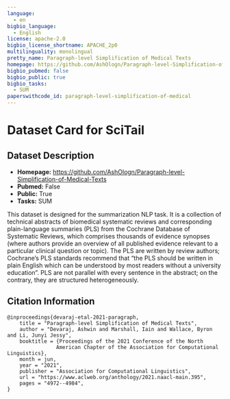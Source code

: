 ```yaml
---
language:
  - en
bigbio_language:
  - English
license: apache-2.0
bigbio_license_shortname: APACHE_2p0
multilinguality: monolingual
pretty_name: Paragraph-level Simplification of Medical Texts
homepage: https://github.com/AshOlogn/Paragraph-level-Simplification-of-Medical-Texts
bigbio_pubmed: false
bigbio_public: true
bigbio_tasks:
  - SUM
paperswithcode_id: paragraph-level-simplification-of-medical
---
```



# Dataset Card for SciTail

## Dataset Description

- **Homepage:** https://github.com/AshOlogn/Paragraph-level-Simplification-of-Medical-Texts
- **Pubmed:** False
- **Public:** True
- **Tasks:** SUM


This dataset is designed for the summarization NLP task. It is a
collection of technical abstracts of biomedical systematic reviews
and corresponding plain-language summaries (PLS) from the Cochrane
Database of Systematic Reviews, which comprises thousands of evidence
synopses (where authors provide an overview of all published evidence
relevant to a particular clinical question or topic). The PLS are
written by review authors; Cochrane’s PLS standards recommend that
“the PLS should be written in plain English which can be understood by
most readers without a university education”. PLS are not parallel with
every sentence in the abstract; on the contrary, they are structured heterogeneously.


## Citation Information

```
@inproceedings{devaraj-etal-2021-paragraph,
    title = "Paragraph-level Simplification of Medical Texts",
    author = "Devaraj, Ashwin and Marshall, Iain and Wallace, Byron and Li, Junyi Jessy",
    booktitle = {Proceedings of the 2021 Conference of the North
                American Chapter of the Association for Computational Linguistics},
    month = jun,
    year = "2021",
    publisher = "Association for Computational Linguistics",
    url = "https://www.aclweb.org/anthology/2021.naacl-main.395",
    pages = "4972--4984",
}
```
